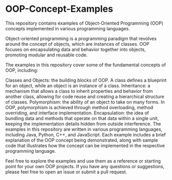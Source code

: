 # OOP-Concept-Examples

This repository contains examples of Object-Oriented Programming (OOP) concepts implemented in various programming languages.

Object-oriented programming is a programming paradigm that revolves around the concept of objects, which are instances of classes. OOP focuses on encapsulating data and behavior together into objects, promoting modular and reusable code.

The examples in this repository cover some of the fundamental concepts of OOP, including:

Classes and Objects: the building blocks of OOP. A class defines a blueprint for an object, while an object is an instance of a class.
Inheritance: a mechanism that allows a class to inherit properties and behavior from another class, allowing for code reuse and creating a hierarchical structure of classes.
Polymorphism: the ability of an object to take on many forms. In OOP, polymorphism is achieved through method overloading, method overriding, and interface implementation.
Encapsulation: the idea of bundling data and methods that operate on that data within a single unit, keeping the implementation details hidden from outside interference.
The examples in this repository are written in various programming languages, including Java, Python, C++, and JavaScript. Each example includes a brief explanation of the OOP concept being demonstrated, along with sample code that illustrates how the concept can be implemented in the respective programming language.

Feel free to explore the examples and use them as a reference or starting point for your own OOP projects. If you have any questions or suggestions, please feel free to open an issue or submit a pull request.
